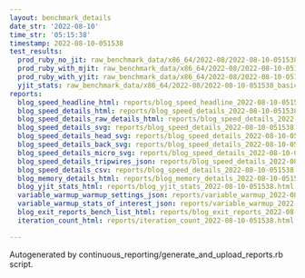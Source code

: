 ```yaml
---
layout: benchmark_details
date_str: '2022-08-10'
time_str: '05:15:38'
timestamp: 2022-08-10-051538
test_results:
  prod_ruby_no_jit: raw_benchmark_data/x86_64/2022-08/2022-08-10-051538_basic_benchmark_prod_ruby_no_jit.json
  prod_ruby_with_mjit: raw_benchmark_data/x86_64/2022-08/2022-08-10-051538_basic_benchmark_prod_ruby_with_mjit.json
  prod_ruby_with_yjit: raw_benchmark_data/x86_64/2022-08/2022-08-10-051538_basic_benchmark_prod_ruby_with_yjit.json
  yjit_stats: raw_benchmark_data/x86_64/2022-08/2022-08-10-051538_basic_benchmark_yjit_stats.json
reports:
  blog_speed_headline_html: reports/blog_speed_headline_2022-08-10-051538.html
  blog_speed_details_html: reports/blog_speed_details_2022-08-10-051538.html
  blog_speed_details_raw_details_html: reports/blog_speed_details_2022-08-10-051538.raw_details.html
  blog_speed_details_svg: reports/blog_speed_details_2022-08-10-051538.svg
  blog_speed_details_head_svg: reports/blog_speed_details_2022-08-10-051538.head.svg
  blog_speed_details_back_svg: reports/blog_speed_details_2022-08-10-051538.back.svg
  blog_speed_details_micro_svg: reports/blog_speed_details_2022-08-10-051538.micro.svg
  blog_speed_details_tripwires_json: reports/blog_speed_details_2022-08-10-051538.tripwires.json
  blog_speed_details_csv: reports/blog_speed_details_2022-08-10-051538.csv
  blog_memory_details_html: reports/blog_memory_details_2022-08-10-051538.html
  blog_yjit_stats_html: reports/blog_yjit_stats_2022-08-10-051538.html
  variable_warmup_warmup_settings_json: reports/variable_warmup_2022-08-10-051538.warmup_settings.json
  variable_warmup_stats_of_interest_json: reports/variable_warmup_2022-08-10-051538.stats_of_interest.json
  blog_exit_reports_bench_list_html: reports/blog_exit_reports_2022-08-10-051538.bench_list.html
  iteration_count_html: reports/iteration_count_2022-08-10-051538.html

---
```

Autogenerated by continuous_reporting/generate_and_upload_reports.rb script.
